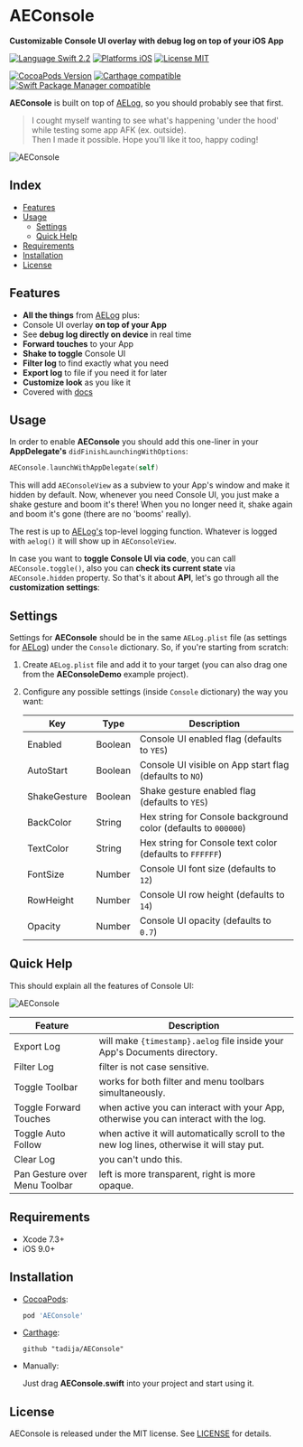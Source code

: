 # AEConsole
**Customizable Console UI overlay with debug log on top of your iOS App**

[![Language Swift 2.2](https://img.shields.io/badge/Language-Swift%202.2-orange.svg?style=flat)](https://swift.org)
[![Platforms iOS](https://img.shields.io/badge/Platforms-iOS-lightgray.svg?style=flat)](http://www.apple.com)
[![License MIT](https://img.shields.io/badge/License-MIT-lightgrey.svg?style=flat)](https://github.com/tadija/AELog/blob/master/LICENSE)

[![CocoaPods Version](https://img.shields.io/cocoapods/v/AEConsole.svg?style=flat)](https://cocoapods.org/pods/AEConsole)
[![Carthage compatible](https://img.shields.io/badge/Carthage-compatible-brightgreen.svg?style=flat)](https://github.com/Carthage/Carthage)
[![Swift Package Manager compatible](https://img.shields.io/badge/Swift%20Package%20Manager-compatible-brightgreen.svg)](https://github.com/apple/swift-package-manager)

**AEConsole** is built on top of [AELog](https://github.com/tadija/AELog), so you should probably see that first.
> I cought myself wanting to see what's happening 'under the hood' while testing some app AFK (ex. outside).  
> Then I made it possible. Hope you'll like it too, happy coding!

![AEConsole](http://tadija.net/projects/AEConsole/AEConsole.png)

## Index
- [Features](#features)
- [Usage](#usage)
	- [Settings](#settings)
	- [Quick Help](#quick-help)
- [Requirements](#requirements)
- [Installation](#installation)
- [License](#license)

## Features
- **All the things** from [AELog](https://github.com/tadija/AELog) plus:
- Console UI overlay **on top of your App**
- See **debug log directly on device** in real time
- **Forward touches** to your App
- **Shake to toggle** Console UI
- **Filter log** to find exactly what you need
- **Export log** to file if you need it for later
- **Customize look** as you like it
- Covered with [docs](http://cocoadocs.org/docsets/AEConsole)

## Usage

In order to enable **AEConsole** you should add this one-liner in your **AppDelegate's** `didFinishLaunchingWithOptions`:

```swift
AEConsole.launchWithAppDelegate(self)
```

This will add `AEConsoleView` as a subview to your App's window and make it hidden by default.
Now, whenever you need Console UI, you just make a shake gesture and boom it's there! When you no longer need it, shake again and boom it's gone (there are no 'booms' really).

The rest is up to [AELog's](https://github.com/tadija/AELog) top-level logging function. Whatever is logged with `aelog()` it will show up in `AEConsoleView`.

In case you want to **toggle Console UI via code**, you can call `AEConsole.toggle()`, also you can **check its current state** via `AEConsole.hidden` property. So that's it about **API**, let's go through all the **customization settings**:

## Settings

Settings for **AEConsole** should be in the same `AELog.plist` file (as settings for [AELog](https://github.com/tadija/AELog)) under the `Console` dictionary. So, if you're starting from scratch:

1. Create `AELog.plist` file and add it to your target (you can also drag one from the **AEConsoleDemo** example project).
2. Configure any possible settings (inside `Console` dictionary) the way you want:

	Key | Type | Description
	------------ | ------------- | -------------
	Enabled | Boolean | Console UI enabled flag (defaults to `YES`)
	AutoStart | Boolean | Console UI visible on App start flag (defaults to `NO`)
	ShakeGesture | Boolean | Shake gesture enabled flag (defaults to `YES`)
	BackColor | String | Hex string for Console background color (defaults to `000000`)
	TextColor | String | Hex string for Console text color (defaults to `FFFFFF`)
	FontSize | Number | Console UI font size (defaults to `12`)
	RowHeight | Number | Console UI row height (defaults to `14`)
	Opacity | Number | Console UI opacity (defaults to `0.7`)

## Quick Help

This should explain all the features of Console UI:

![AEConsole](http://tadija.net/projects/AEConsole/AEConsole-QuickHelp.png)

Feature | Description
------------ | -------------
Export Log | will make `{timestamp}.aelog` file inside your App's Documents directory.
Filter Log | filter is not case sensitive.
Toggle Toolbar | works for both filter and menu toolbars simultaneously.
Toggle Forward Touches | when active you can interact with your App, otherwise you can interact with the log.
Toggle Auto Follow | when active it will automatically scroll to the new log lines, otherwise it will stay put.
Clear Log | you can't undo this.
Pan Gesture over Menu Toolbar | left is more transparent, right is more opaque.
	
## Requirements
- Xcode 7.3+
- iOS 9.0+

## Installation

- [CocoaPods](http://cocoapods.org/):

	```ruby
	pod 'AEConsole'
	```
  
- [Carthage](https://github.com/Carthage/Carthage):

	```ogdl
	github "tadija/AEConsole"
	```

- Manually:

  Just drag **AEConsole.swift** into your project and start using it.

## License
AEConsole is released under the MIT license. See [LICENSE](LICENSE) for details.